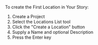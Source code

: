 To create the First Location in Your Story:
1. Create a Project
2. Select the Locations List tool
3. Click the "Create a Location" button
4. Supply a Name and optional Description
5. Press the Enter key




